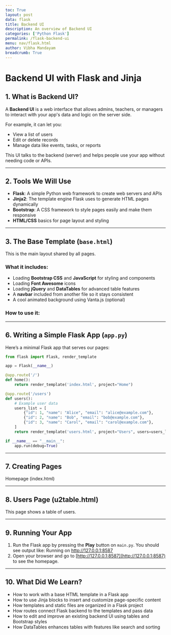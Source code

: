 ```yaml
---
toc: True
layout: post
data: flask
title: Backend UI
description: An overview of Backend UI
categories: ['Python Flask']
permalink: /flask-backend-ui
menu: nav/flask.html
author: Vibha Mandayam
breadcrumb: True 
---
```

# Backend UI with Flask and Jinja

## 1. What is Backend UI?

A **Backend UI** is a web interface that allows admins, teachers, or managers to interact with your app's data and logic on the server side.

For example, it can let you:

- View a list of users
- Edit or delete records
- Manage data like events, tasks, or reports

This UI talks to the backend (server) and helps people use your app without needing code or APIs.

---

## 2. Tools We Will Use

- **Flask**: A simple Python web framework to create web servers and APIs  
- **Jinja2**: The template engine Flask uses to generate HTML pages dynamically  
- **Bootstrap**: A CSS framework to style pages easily and make them responsive  
- **HTML/CSS** basics for page layout and styling  

---


## 3. The Base Template (`base.html`)

This is the main layout shared by all pages.

### What it includes:

- Loading **Bootstrap CSS** and **JavaScript** for styling and components  
- Loading **Font Awesome** icons  
- Loading **jQuery** and **DataTables** for advanced table features  
- A **navbar** included from another file so it stays consistent  
- A cool animated background using Vanta.js (optional)

### How to use it:

---

## 6. Writing a Simple Flask App (`app.py`)

Here’s a minimal Flask app that serves our pages:

```python
from flask import Flask, render_template

app = Flask(__name__)

@app.route('/')
def home():
    return render_template('index.html', project="Home")

@app.route('/users')
def users():
    # Example user data
    users_list = [
        {"id": 1, "name": "Alice", "email": "alice@example.com"},
        {"id": 2, "name": "Bob", "email": "bob@example.com"},
        {"id": 3, "name": "Carol", "email": "carol@example.com"},
    ]
    return render_template('users.html', project="Users", users=users_list)

if __name__ == "__main__":
    app.run(debug=True)
```
---
## 7. Creating Pages
Homepage (index.html)

---
## 8. Users Page (u2table.html)
This page shows a table of users.

---
## 9. Running Your App

1. Run the Flask app by pressing the **Play** button on `main.py`.
You should see output like:
Running on http://127.0.0.1:8587
2. Open your browser and go to [http://127.0.0.1:8587](http://127.0.0.1:8587) to see the homepage.

---
## 10. What Did We Learn?

- How to work with a base HTML template in a Flask app  
- How to use Jinja blocks to insert and customize page-specific content  
- How templates and static files are organized in a Flask project  
- How routes connect Flask backend to the templates and pass data  
- How to edit and improve an existing backend UI using tables and Bootstrap styles  
- How DataTables enhances tables with features like search and sorting
